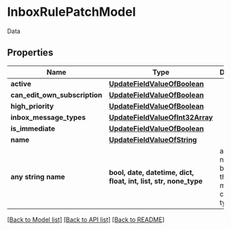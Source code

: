 # InboxRulePatchModel

Data

## Properties
Name | Type | Description | Notes
------------ | ------------- | ------------- | -------------
**active** | [**UpdateFieldValueOfBoolean**](UpdateFieldValueOfBoolean.md) |  | [optional] 
**can_edit_own_subscription** | [**UpdateFieldValueOfBoolean**](UpdateFieldValueOfBoolean.md) |  | [optional] 
**high_priority** | [**UpdateFieldValueOfBoolean**](UpdateFieldValueOfBoolean.md) |  | [optional] 
**inbox_message_types** | [**UpdateFieldValueOfInt32Array**](UpdateFieldValueOfInt32Array.md) |  | [optional] 
**is_immediate** | [**UpdateFieldValueOfBoolean**](UpdateFieldValueOfBoolean.md) |  | [optional] 
**name** | [**UpdateFieldValueOfString**](UpdateFieldValueOfString.md) |  | [optional] 
**any string name** | **bool, date, datetime, dict, float, int, list, str, none_type** | any string name can be used but the value must be the correct type | [optional]

[[Back to Model list]](../README.md#documentation-for-models) [[Back to API list]](../README.md#documentation-for-api-endpoints) [[Back to README]](../README.md)


